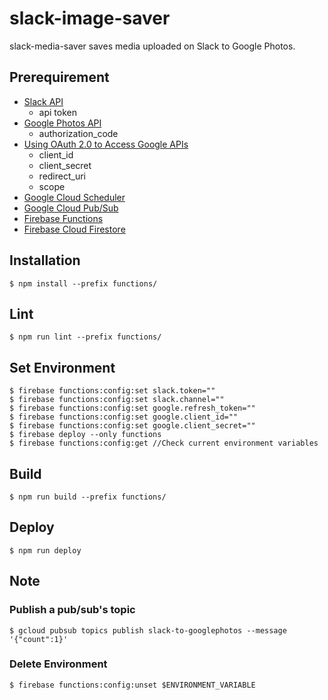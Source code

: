 # slack-image-saver
slack-media-saver saves media uploaded on Slack to Google Photos.

## Prerequirement
- [Slack API](https://api.slack.com)
    - api token
- [Google Photos API](https://developers.google.com/photos)
    - authorization_code
- [Using OAuth 2.0 to Access Google APIs](https://developers.google.com/identity/protocols/OAuth2)
    - client_id
    - client_secret
    - redirect_uri
    - scope
- [Google Cloud Scheduler](https://cloud.google.com/scheduler)
- [Google Cloud Pub/Sub](https://cloud.google.com/pubsub/docs/overview)
- [Firebase Functions](https://firebase.google.com/docs/functions/pubsub-events)
- [Firebase Cloud Firestore](https://firebase.google.com/docs/firestore)

## Installation

```
$ npm install --prefix functions/
```

## Lint

```
$ npm run lint --prefix functions/
```

## Set Environment

```
$ firebase functions:config:set slack.token=""
$ firebase functions:config:set slack.channel=""
$ firebase functions:config:set google.refresh_token=""
$ firebase functions:config:set google.client_id=""
$ firebase functions:config:set google.client_secret=""
$ firebase deploy --only functions
$ firebase functions:config:get //Check current environment variables
```

## Build

```
$ npm run build --prefix functions/
```

## Deploy

```
$ npm run deploy
```

## Note

### Publish a pub/sub's topic

```
$ gcloud pubsub topics publish slack-to-googlephotos --message '{"count":1}'
```

### Delete Environment

```
$ firebase functions:config:unset $ENVIRONMENT_VARIABLE
```